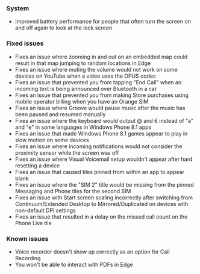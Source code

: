 ### System
- Improved battery performance for people that often turn the screen on and off again to look at the lock screen

### Fixed issues
- Fixes an issue where zooming in and out on an embedded map could result in that map jumping to random locations in Edge
- Fixes an issue where muting the volume would not work on some devices on YouTube when a video uses the OPUS codec
- Fixes an issue that prevented you from tapping "End Call" when an incoming text is being announced over Bluetooth in a car
- Fixes an issue that prevented you from making Store purchases using mobile operator billing when you have an Orange SIM
- Fixes an issue where Groove would pause music after the music has been paused and resumed manually
- Fixes an issue where the keyboard would output @ and € instead of "a" and "e" in some languages in Windows Phone 8.1 apps
- Fixes an issue that made Windows Phone 8.1 games appear to play in slow motion on some devices
- Fixes an issue where incoming notifications would not consider the proximity sensor while the screen was off
- Fixes an issue where Visual Voicemail setup wouldn't appear after hard resetting a device
- Fixes an issue that caused tiles pinned from within an app to appear blank
- Fixes an issue where the "SIM 2" title would be missing from the pinned Messaging and Phone tiles for the second SIM
- Fixes an issue with Start screen scaling incorrectly after switching from Continuum/Extended Desktop to Mirrored/Duplicated on devices with non-default DPI settings
- Fixes an issue that resulted in a delay on the missed call count on the Phone Live tile

### Known issues
- Voice recorder doesn't show up correctly as an option for Call Recording
- You won't be able to interact with PDFs in Edge
